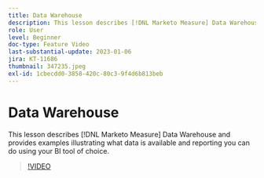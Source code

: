 ```yaml
---
title: Data Warehouse
description: This lesson describes [!DNL Marketo Measure] Data Warehouse and provides examples illustrating what data is available and reporting you can do using your BI tool of choice.
role: User
level: Beginner
doc-type: Feature Video
last-substantial-update: 2023-01-06
jira: KT-11686
thumbnail: 347235.jpeg
exl-id: 1cbecdd0-3858-420c-80c3-9f4d6b813beb
---
```

# Data Warehouse

This lesson describes [!DNL Marketo Measure] Data Warehouse and provides examples illustrating what data is available and reporting you can do using your BI tool of choice.

>[!VIDEO](https://video.tv.adobe.com/v/347235/?quality=12&learn=on)
